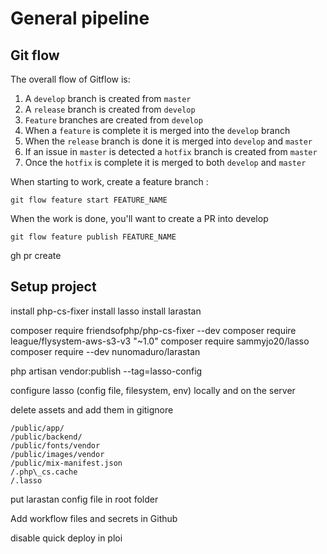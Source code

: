 # General pipeline
## Git flow

The overall flow of Gitflow is:

1.  A `develop` branch is created from `master`
2.  A `release` branch is created from `develop`
3.  `Feature` branches are created from `develop`
4.  When a `feature` is complete it is merged into the `develop` branch
5.  When the `release` branch is done it is merged into `develop` and `master`
6.  If an issue in `master` is detected a `hotfix` branch is created from `master`
7.  Once the `hotfix` is complete it is merged to both `develop` and `master`

When starting to work, create a feature branch :

```
git flow feature start FEATURE_NAME
```

When the work is done, you'll want to create a PR into develop
```
git flow feature publish FEATURE_NAME
```
gh pr create

## Setup project

install php-cs-fixer
install lasso 
install larastan

composer require friendsofphp/php-cs-fixer --dev
composer require league/flysystem-aws-s3-v3 "~1.0"
composer require sammyjo20/lasso
composer require --dev nunomaduro/larastan

php artisan vendor:publish --tag=lasso-config

configure lasso (config file, filesystem, env) locally and on the server

delete assets and add them in gitignore

```	
/public/app/  
/public/backend/  
/public/fonts/vendor  
/public/images/vendor  
/public/mix-manifest.json  
/.php\_cs.cache  
/.lasso
```

put larastan config file in root folder

Add workflow files and secrets in Github

disable quick deploy in ploi
